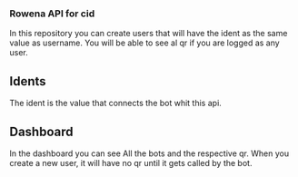 ### Rowena API for cid
In this repository you can create users that will have the ident as the same value as username. You will be able to see al qr if you are logged as any user.

## Idents
The ident is the value that connects the bot whit this api.

## Dashboard
In the dashboard you can see All the bots and the respective qr. When you create a new user, it will have no qr until it gets called by the bot.